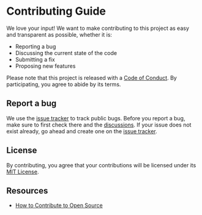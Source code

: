 # Contributing Guide

We love your input! We want to make contributing to this project as easy and transparent as possible, whether it is:

* Reporting a bug
* Discussing the current state of the code
* Submitting a fix
* Proposing new features

Please note that this project is released with a [Code of Conduct][code-of-conduct]. By participating,
you agree to abide by its terms.

## Report a bug

We use the [issue tracker][issues] to track public bugs. Before you report a bug, make sure to first check there and
the [discussions][discussions]. If your issue does not exist already, go ahead and create one on the [issue tracker][issues].

## License

By contributing, you agree that your contributions will be licensed under its [MIT License][license].

## Resources

- [How to Contribute to Open Source](https://opensource.guide/how-to-contribute/)

[code-of-conduct]: CODE_OF_CONDUCT.md
[issues]: https://github.com/VanOns/filament-media-library/issues
[discussions]: https://github.com/VanOns/filament-media-library/discussions
[license]: LICENSE.md
